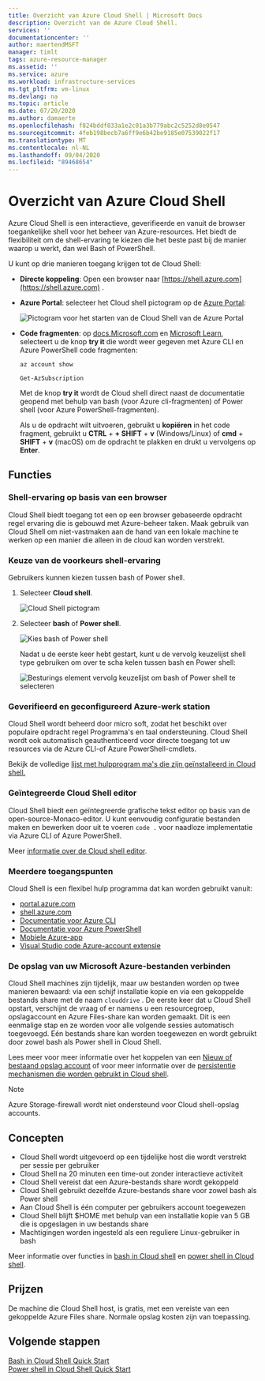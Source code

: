 ```yaml
---
title: Overzicht van Azure Cloud Shell | Microsoft Docs
description: Overzicht van de Azure Cloud Shell.
services: ''
documentationcenter: ''
author: maertendMSFT
manager: timlt
tags: azure-resource-manager
ms.assetid: ''
ms.service: azure
ms.workload: infrastructure-services
ms.tgt_pltfrm: vm-linux
ms.devlang: na
ms.topic: article
ms.date: 07/20/2020
ms.author: damaerte
ms.openlocfilehash: f824bddf833a1e2c01a3b779abc2c5252d8e0547
ms.sourcegitcommit: 4feb198becb7a6ff9e6b42be9185e07539022f17
ms.translationtype: MT
ms.contentlocale: nl-NL
ms.lasthandoff: 09/04/2020
ms.locfileid: "89468654"
---
```

# <a name="overview-of-azure-cloud-shell"></a>Overzicht van Azure Cloud Shell

Azure Cloud Shell is een interactieve, geverifieerde en vanuit de browser toegankelijke shell voor het beheer van Azure-resources. Het biedt de flexibiliteit om de shell-ervaring te kiezen die het beste past bij de manier waarop u werkt, dan wel Bash of PowerShell.

U kunt op drie manieren toegang krijgen tot de Cloud Shell:

- **Directe koppeling**: Open een browser naar [https://shell.azure.com](https://shell.azure.com) .

- **Azure Portal**: selecteer het Cloud shell pictogram op de [Azure Portal](https://portal.azure.com):

    ![Pictogram voor het starten van de Cloud Shell van de Azure Portal](media/overview/portal-launch-icon.png)

- **Code fragmenten**: op [docs.Microsoft.com]() en [Microsoft Learn](/learn/), selecteert u de knop **try it** die wordt weer gegeven met Azure CLI en Azure PowerShell code fragmenten:

    ```azurecli-interactive
    az account show
    ```

    ```azurepowershell-interactive
    Get-AzSubscription
    ```

    Met de knop **try it** wordt de Cloud shell direct naast de documentatie geopend met behulp van bash (voor Azure cli-fragmenten) of Power shell (voor Azure PowerShell-fragmenten).

    Als u de opdracht wilt uitvoeren, gebruikt u **kopiëren** in het code fragment, gebruikt u **CTRL** + **+ SHIFT** + **v** (Windows/Linux) of **cmd** + **SHIFT** + **v** (macOS) om de opdracht te plakken en drukt u vervolgens op **Enter**.

## <a name="features"></a>Functies

### <a name="browser-based-shell-experience"></a>Shell-ervaring op basis van een browser

Cloud Shell biedt toegang tot een op een browser gebaseerde opdracht regel ervaring die is gebouwd met Azure-beheer taken. Maak gebruik van Cloud Shell om niet-vastmaken aan de hand van een lokale machine te werken op een manier die alleen in de cloud kan worden verstrekt.

### <a name="choice-of-preferred-shell-experience"></a>Keuze van de voorkeurs shell-ervaring

Gebruikers kunnen kiezen tussen bash of Power shell.

1. Selecteer **Cloud shell**.

    ![Cloud Shell pictogram](media/overview/overview-cloudshell-icon.png)

2. Selecteer **bash** of **Power shell**.

    ![Kies bash of Power shell](media/overview/overview-choices.png)

    Nadat u de eerste keer hebt gestart, kunt u de vervolg keuzelijst shell type gebruiken om over te scha kelen tussen bash en Power shell:

    ![Besturings element vervolg keuzelijst om bash of Power shell te selecteren](media/overview/select-shell-drop-down.png)

### <a name="authenticated-and-configured-azure-workstation"></a>Geverifieerd en geconfigureerd Azure-werk station

Cloud Shell wordt beheerd door micro soft, zodat het beschikt over populaire opdracht regel Programma's en taal ondersteuning. Cloud Shell wordt ook automatisch geauthenticeerd voor directe toegang tot uw resources via de Azure CLI-of Azure PowerShell-cmdlets.

Bekijk de volledige [lijst met hulpprogram ma's die zijn geïnstalleerd in Cloud shell.](features.md#tools)

### <a name="integrated-cloud-shell-editor"></a>Geïntegreerde Cloud Shell editor

Cloud Shell biedt een geïntegreerde grafische tekst editor op basis van de open-source-Monaco-editor. U kunt eenvoudig configuratie bestanden maken en bewerken door uit te voeren `code .` voor naadloze implementatie via Azure CLI of Azure PowerShell.

Meer [informatie over de Cloud shell editor](using-cloud-shell-editor.md).

### <a name="multiple-access-points"></a>Meerdere toegangspunten

Cloud Shell is een flexibel hulp programma dat kan worden gebruikt vanuit:

* [portal.azure.com](https://portal.azure.com)
* [shell.azure.com](https://shell.azure.com)
* [Documentatie voor Azure CLI](/cli/azure)
* [Documentatie voor Azure PowerShell](/powershell/azure/)
* [Mobiele Azure-app](https://azure.microsoft.com/features/azure-portal/mobile-app/)
* [Visual Studio code Azure-account extensie](https://marketplace.visualstudio.com/items?itemName=ms-vscode.azure-account)

### <a name="connect-your-microsoft-azure-files-storage"></a>De opslag van uw Microsoft Azure-bestanden verbinden

Cloud Shell machines zijn tijdelijk, maar uw bestanden worden op twee manieren bewaard: via een schijf installatie kopie en via een gekoppelde bestands share met de naam `clouddrive` . De eerste keer dat u Cloud Shell opstart, verschijnt de vraag of er namens u een resourcegroep, opslagaccount en Azure Files-share kan worden gemaakt. Dit is een eenmalige stap en ze worden voor alle volgende sessies automatisch toegevoegd. Eén bestands share kan worden toegewezen en wordt gebruikt door zowel bash als Power shell in Cloud Shell.

Lees meer voor meer informatie over het koppelen van een [Nieuw of bestaand opslag account](persisting-shell-storage.md) of voor meer informatie over de [persistentie mechanismen die worden gebruikt in Cloud shell](persisting-shell-storage.md#how-cloud-shell-storage-works).

> [!NOTE]
> Azure Storage-firewall wordt niet ondersteund voor Cloud shell-opslag accounts.

## <a name="concepts"></a>Concepten

* Cloud Shell wordt uitgevoerd op een tijdelijke host die wordt verstrekt per sessie per gebruiker
* Cloud Shell na 20 minuten een time-out zonder interactieve activiteit
* Cloud Shell vereist dat een Azure-bestands share wordt gekoppeld
* Cloud Shell gebruikt dezelfde Azure-bestands share voor zowel bash als Power shell
* Aan Cloud Shell is één computer per gebruikers account toegewezen
* Cloud Shell blijft $HOME met behulp van een installatie kopie van 5 GB die is opgeslagen in uw bestands share
* Machtigingen worden ingesteld als een reguliere Linux-gebruiker in bash

Meer informatie over functies in [bash in Cloud shell](features.md) en [power shell in Cloud shell](./features.md).

## <a name="pricing"></a>Prijzen

De machine die Cloud Shell host, is gratis, met een vereiste van een gekoppelde Azure Files share. Normale opslag kosten zijn van toepassing.

## <a name="next-steps"></a>Volgende stappen

[Bash in Cloud Shell Quick Start](quickstart.md) <br>
[Power shell in Cloud Shell Quick Start](quickstart-powershell.md)
